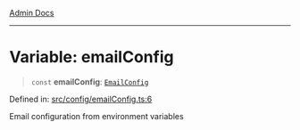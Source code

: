 [Admin Docs](/)

***

# Variable: emailConfig

> `const` **emailConfig**: [`EmailConfig`](../../../services/ses/EmailService/interfaces/EmailConfig.md)

Defined in: [src/config/emailConfig.ts:6](https://github.com/Sourya07/talawa-api/blob/4e4298c85a0d2c28affa824f2aab7ec32b5f3ac5/src/config/emailConfig.ts#L6)

Email configuration from environment variables
